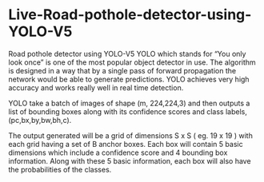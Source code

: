 # Live-Road-pothole-detector-using-YOLO-V5
Road pothole detector using YOLO-V5
YOLO which stands for “You only look once” is one of the most popular object detector in use. The algorithm is designed in a way that by a single pass of forward propagation the network would be able to generate predictions. YOLO achieves very high accuracy and works really well in real time detection.

YOLO take a batch of images of shape (m, 224,224,3) and then outputs a list of bounding boxes along with its confidence scores and class labels, (pc,bx,by,bw,bh,c).


The output generated will be a grid of dimensions S x S ( eg. 19 x 19 ) with each grid having a set of B anchor boxes. Each box will contain 5 basic dimensions which include a confidence score and 4 bounding box information. Along with these 5 basic information, each box will also have the probabilities of the classes. 
